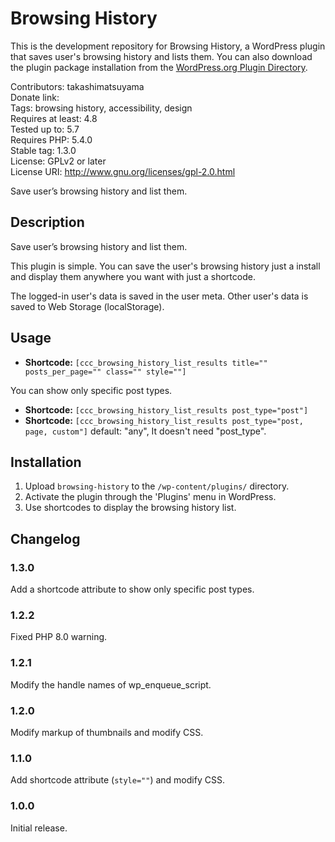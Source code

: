 # Browsing History

This is the development repository for Browsing History, a WordPress plugin that saves user's browsing history and lists them. You can also download the plugin package installation from the [WordPress.org Plugin Directory](https://wordpress.org/plugins/browsing-history/).

Contributors: takashimatsuyama  
Donate link:  
Tags: browsing history, accessibility, design  
Requires at least: 4.8  
Tested up to: 5.7  
Requires PHP: 5.4.0  
Stable tag: 1.3.0  
License: GPLv2 or later  
License URI: http://www.gnu.org/licenses/gpl-2.0.html  

Save user’s browsing history and list them.

##  Description

Save user’s browsing history and list them.

This plugin is simple. You can save the user's browsing history just a install and display them anywhere you want with just a shortcode.

The logged-in user's data is saved in the user meta. Other user's data is saved to Web Storage (localStorage).

##  Usage

* **Shortcode:** `[ccc_browsing_history_list_results title="" posts_per_page="" class="" style=""]`

You can show only specific post types.
* **Shortcode:** `[ccc_browsing_history_list_results post_type="post"]`
* **Shortcode:** `[ccc_browsing_history_list_results post_type="post, page, custom"]`
default: "any", It doesn't need "post_type".

##  Installation

1. Upload `browsing-history` to the `/wp-content/plugins/` directory.
2. Activate the plugin through the 'Plugins' menu in WordPress.
3. Use shortcodes to display the browsing history list.

##  Changelog

### 1.3.0
Add a shortcode attribute to show only specific post types.

### 1.2.2
Fixed PHP 8.0 warning.

### 1.2.1
Modify the handle names of wp_enqueue_script.

### 1.2.0
Modify markup of thumbnails and modify CSS.

### 1.1.0
Add shortcode attribute (`style=""`) and modify CSS.

### 1.0.0
Initial release.